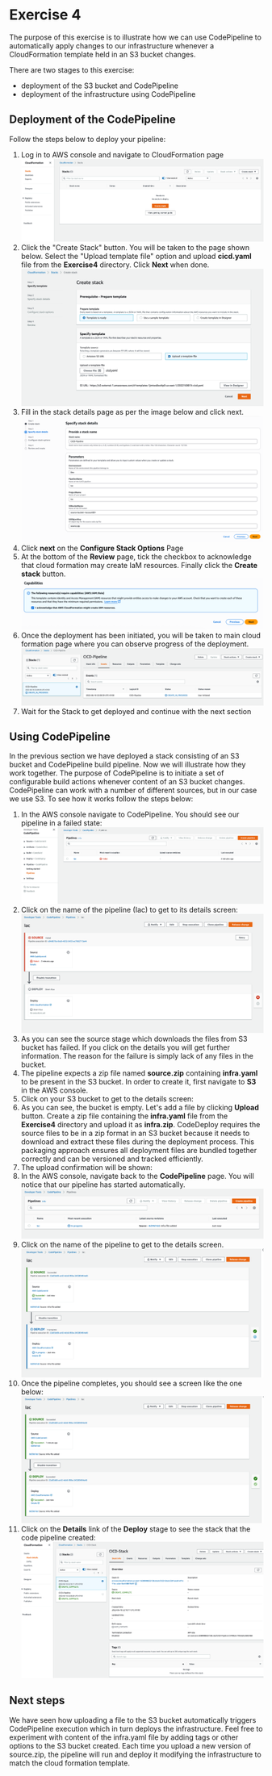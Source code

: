 # Exercise 4

The purpose of this exercise is to illustrate how we can use CodePipeline to automatically apply changes to our infrastructure whenever a CloudFormation template held in an S3 bucket changes.

There are two stages to this exercise:
* deployment of the S3 bucket and CodePipeline 
* deployment of the infrastructure using CodePipeline

## Deployment of the CodePipeline

Follow the steps below to deploy your pipeline:

1. Log in to AWS console and navigate to CloudFormation page
![](img/01-CreateStack.png)
2. Click the "Create Stack" button. You will be taken to the page shown below. Select the "Upload template file" option and upload **cicd.yaml** file from the **Exercise4** directory. Click **Next** when done.
![](img/02-UploadTemplate.png)
3. Fill in the stack details page as per the image below and click next. 
![](img/03-StackDetails.png)
4. Click **next** on the **Configure Stack Options** Page
5. At the bottom of the **Review** page, tick the checkbox to acknowledge that cloud formation may create IaM resources. Finally click the **Create stack** button.
![](img/04-StackOptions.png)
6.  Once the deployment has been initiated, you will be taken to main cloud formation page where you can observe progress of the deployment.
![](img/05-StackCreating.png)
7. Wait for the Stack to get deployed and continue with the next section

## Using CodePipeline

In the previous section we have deployed a stack consisting of an S3 bucket and CodePipeline build pipeline. Now we will illustrate how they work together. The purpose of CodePipeline is to initiate a set of configurable build actions whenever content of an S3 bucket changes. CodePipeline can work with a number of different sources, but in our case we use S3. To see how it works follow the steps below:

1. In the AWS console navigate to CodePipeline. You should see our pipeline in a failed state:
![](img/06-FailedPipeline.png)
2. Click on the name of the pipeline (Iac) to get to its details screen:
![](img/07-FailedPipelineDetails.png)
3. As you can see the source stage which downloads the files from S3 bucket has failed. If you click on the details you will get further information. The reason for the failure is simply lack of any files in the bucket.
4. The pipeline expects a zip file named **source.zip** containing **infra.yaml** to be present in the S3 bucket. In order to create it, first navigate to **S3** in the AWS console.
5. Click on your S3 bucket to get to the details screen:
6. As you can see, the bucket is empty. Let's add a file by clicking **Upload** button. Create a zip file containing the **infra.yaml** file from the **Exercise4** directory and upload it as **infra.zip**. CodeDeploy requires the source files to be in a zip format in an S3 bucket because it needs to download and extract these files during the deployment process. This packaging approach ensures all deployment files are bundled together correctly and can be versioned and tracked efficiently.
7. The upload confirmation will be shown:
8. In the AWS console, navigate back to the **CodePipeline** page. You will notice that our  pipeline has started automatically.
![](img/13-PipelineInProgress.png)
9. Click on the name of the pipeline to get to the details screen. 
![](img/14-PipelineinProgress.png)
10. Once the pipeline completes, you should see a screen like the one below:
![](img/15-PipelineComplete.png)
11. Click on the **Details** link of the **Deploy** stage to see the stack that the code pipeline created:
![](img/16-CreatedStack.png)

## Next steps
We have seen how uploading a file to the S3 bucket automatically triggers CodePipeline execution which in turn deploys the infrastructure. Feel free to experiment with content of the infra.yaml file by adding tags or other options to the S3 bucket created. Each time you upload a new version of source.zip, the pipeline will run and deploy it modifying the infrastructure to match the cloud formation template.